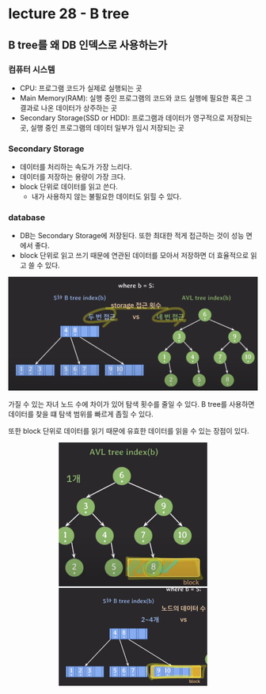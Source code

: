 # lecture 28 - B tree

## B tree를 왜 DB 인덱스로 사용하는가

### 컴퓨터 시스템

- CPU: 프로그램 코드가 실제로 실행되는 곳
- Main Memory(RAM): 실행 중인 프로그램의 코드와 코드 실행에 필요한 혹은 그 결과로 나온 데이터가 상주하는 곳
- Secondary Storage(SSD or HDD): 프로그램과 데이터가 영구적으로 저장되는 곳, 실행 중인 프로그램의 데이터 일부가 임시 저장되는 곳

### Secondary Storage

- 데이터를 처리하는 속도가 가장 느리다.
- 데이터를 저장하는 용량이 가장 크다.
- block 단위로 데이터를 읽고 쓴다.
  - 내가 사용하지 않는 불필요한 데이터도 읽힐 수 있다.

### database

- DB는 Secondary Storage에 저장된다. 또한 최대한 적게 접근하는 것이 성능 면에서 좋다.
- block 단위로 읽고 쓰기 때문에 연관된 데이터를 모아서 저장하면 더 효율적으로 읽고 쓸 수 있다.

![alt text](<avl vs b tree.png>)

가질 수 있는 자녀 노드 수에 차이가 있어 탐색 횟수를 줄일 수 있다.
B tree를 사용하면 데이터를 찾을 떄 탐색 범위를 빠르게 좁힐 수 있다.

또한 block 단위로 데이터를 읽기 때문에 유효한 데이터를 읽을 수 있는 장점이 있다.

<p align="center">
  <img src="./avl.png" alt="Image 1" width="300"/>
  <img src="./btree.png" alt="Image 2" width="300"/>
</p>
